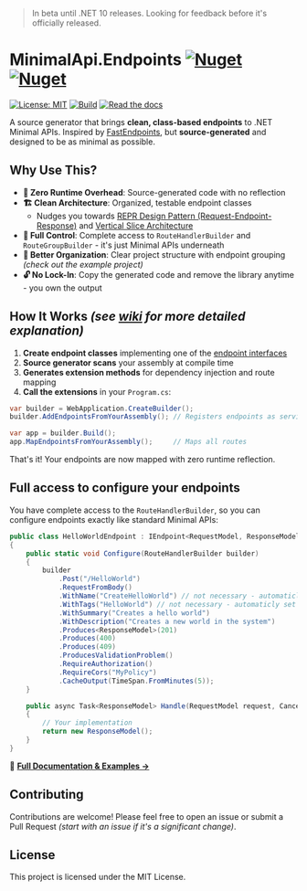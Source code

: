 > In beta until .NET 10 releases. Looking for feedback before it's officially released.

# MinimalApi.Endpoints [![Nuget](https://img.shields.io/nuget/v/IeuanWalker.MinimalApi.Endpoints)](https://www.nuget.org/packages/IeuanWalker.MinimalApi.Endpoints) [![Nuget](https://img.shields.io/nuget/dt/IeuanWalker.MinimalApi.Endpoints)](https://www.nuget.org/packages/IeuanWalker.MinimalApi.Endpoints) 

[![License: MIT](https://img.shields.io/badge/License-MIT-green.svg)](https://opensource.org/licenses/MIT)
[![Build](https://github.com/IeuanWalker/MinimalApi.Endpoints/actions/workflows/build.yml/badge.svg)](https://github.com/IeuanWalker/MinimalApi.Endpoints/actions/workflows/build.yml)
[![Read the docs](https://img.shields.io/badge/wiki-read%20the%20docs-blue)](https://github.com/IeuanWalker/MinimalApi.Endpoints/wiki)

A source generator that brings **clean, class-based endpoints** to .NET Minimal APIs. Inspired by [FastEndpoints](https://github.com/FastEndpoints/FastEndpoints), but **source-generated** and designed to be as minimal as possible.

## Why Use This?
- **🚀 Zero Runtime Overhead**: Source-generated code with no reflection
- **🏗️ Clean Architecture**: Organized, testable endpoint classes  
   - Nudges you towards [REPR Design Pattern (Request-Endpoint-Response)](https://deviq.com/design-patterns/repr-design-pattern) and [Vertical Slice Architecture](https://www.milanjovanovic.tech/blog/vertical-slice-architecture)
- **🔧 Full Control**: Complete access to `RouteHandlerBuilder` and `RouteGroupBuilder` - it's just Minimal APIs underneath
- **📁 Better Organization**: Clear project structure with endpoint grouping _(check out the example project)_
- **🔓 No Lock-In**: Copy the generated code and remove the library anytime - you own the output

## How It Works _(see [wiki](https://github.com/IeuanWalker/MinimalApi.Endpoints/wiki/How-does-it-work%3F) for more detailed explanation)_
1. **Create endpoint classes** implementing one of the [endpoint interfaces](https://github.com/IeuanWalker/MinimalApi.Endpoints/wiki/Endpoints)
2. **Source generator scans** your assembly at compile time
3. **Generates extension methods** for dependency injection and route mapping
4. **Call the extensions** in your `Program.cs`:

```csharp
var builder = WebApplication.CreateBuilder();
builder.AddEndpointsFromYourAssembly(); // Registers endpoints as services

var app = builder.Build();
app.MapEndpointsFromYourAssembly();     // Maps all routes
```

That's it! Your endpoints are now mapped with zero runtime reflection.

## Full access to configure your endpoints
You have complete access to the `RouteHandlerBuilder`, so you can configure endpoints exactly like standard Minimal APIs:

```csharp
public class HelloWorldEndpoint : IEndpoint<RequestModel, ResponseModel>
{
    public static void Configure(RouteHandlerBuilder builder)
    {
        builder
            .Post("/HelloWorld")
            .RequestFromBody()
            .WithName("CreateHelloWorld") // not necessary - automaticly set for you if not set
            .WithTags("HelloWorld") // not necessary - automaticly set for you if not set
            .WithSummary("Creates a hello world")
            .WithDescription("Creates a new world in the system")
            .Produces<ResponseModel>(201)
            .Produces(400)
            .Produces(409)
            .ProducesValidationProblem()
            .RequireAuthorization()
            .RequireCors("MyPolicy")
            .CacheOutput(TimeSpan.FromMinutes(5));
    }

    public async Task<ResponseModel> Handle(RequestModel request, CancellationToken ct)
    {
        // Your implementation
        return new ResponseModel();
    }
}
```



📖 **[Full Documentation & Examples →](https://github.com/IeuanWalker/MinimalApi.Endpoints/wiki)**


## Contributing
Contributions are welcome! Please feel free to open an issue or submit a Pull Request _(start with an issue if it's a significant change)_.

## License
This project is licensed under the MIT License.
